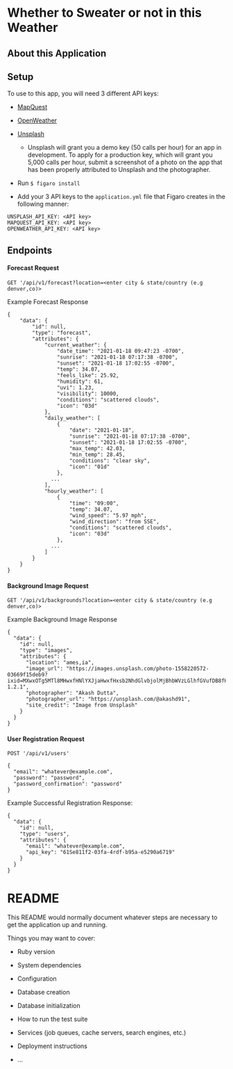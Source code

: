 # Whether to Sweater or not in this Weather

## About this Application

## Setup
To use to this app, you will need 3 different API keys:
- [MapQuest](https://developer.mapquest.com)
- [OpenWeather](https://openweathermap.org/appid)
- [Unsplash](https://unsplash.com/developers)
  * Unsplash will grant you a demo key (50 calls per hour) for an app in development. To apply for a production key, which will grant you 5,000 calls per hour, submit a screenshot of a photo on the app that has been properly attributed to Unsplash and the photographer.

- Run `$ figaro install`
- Add your 3 API keys to the `application.yml` file that Figaro creates in the following manner:
```
UNSPLASH_API_KEY: <API key>
MAPQUEST_API_KEY: <API key>
OPENWEATHER_API_KEY: <API key>
```

## Endpoints
#### Forecast Request
```
GET '/api/v1/forecast?location=<enter city & state/country (e.g denver,co)>
```
Example Forecast Response
```
{
    "data": {
        "id": null,
        "type": "forecast",
        "attributes": {
            "current_weather": {
                "date_time": "2021-01-18 09:47:23 -0700",
                "sunrise": "2021-01-18 07:17:38 -0700",
                "sunset": "2021-01-18 17:02:55 -0700",
                "temp": 34.07,
                "feels_like": 25.92,
                "humidity": 61,
                "uvi": 1.23,
                "visibility": 10000,
                "conditions": "scattered clouds",
                "icon": "03d"
            },
            "daily_weather": [
                {
                    "date": "2021-01-18",
                    "sunrise": "2021-01-18 07:17:38 -0700",
                    "sunset": "2021-01-18 17:02:55 -0700",
                    "max_temp": 42.03,
                    "min_temp": 28.45,
                    "conditions": "clear sky",
                    "icon": "01d"
                },
              ...
            ],
            "hourly_weather": [
                {
                    "time": "09:00",
                    "temp": 34.07,
                    "wind_speed": "5.97 mph",
                    "wind_direction": "from SSE",
                    "conditions": "scattered clouds",
                    "icon": "03d"
                },
              ...
            ]
        }
    }
}
```
#### Background Image Request
```
GET '/api/v1/backgrounds?location=<enter city & state/country (e.g denver,co)>
```
Example Background Image Response
```
{
  "data": {
    "id": null,
    "type": "images",
    "attributes": {
      "location": "ames,ia",
      "image_url": "https://images.unsplash.com/photo-1558220572-03669f15deb9?ixid=MXwxOTg5MTl8MHwxfHNlYXJjaHwxfHxsb2NhdGlvbjolMjBhbWVzLGlhfGVufDB8fHw&ixlib=rb-1.2.1",
      "photographer": "Akash Dutta",
      "photographer_url": "https://unsplash.com/@akashd91",
      "site_credit": "Image from Unsplash"
    }
  }
}
```
#### User Registration Request
```
POST '/api/v1/users'

{
  "email": "whatever@example.com",
  "password": "password",
  "password_confirmation": "password"
}
```
Example Successful Registration Response:
```
{
  "data": {
    "id": null,
    "type": "users",
    "attributes": {
      "email": "whatever@example.com",
      "api_key": "61Se811f2-03fa-4rdf-b95a-e5290a6719"
    }
  }
}
```
# README

This README would normally document whatever steps are necessary to get the
application up and running.

Things you may want to cover:

* Ruby version

* System dependencies

* Configuration

* Database creation

* Database initialization

* How to run the test suite

* Services (job queues, cache servers, search engines, etc.)

* Deployment instructions

* ...
